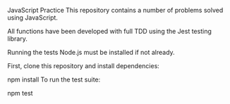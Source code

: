 JavaScript Practice
This repository contains a number of problems solved using JavaScript.

All functions have been developed with full TDD using the Jest testing library.

Running the tests
Node.js must be installed if not already.

First, clone this repository and install dependencies:

npm install
To run the test suite:

npm test
